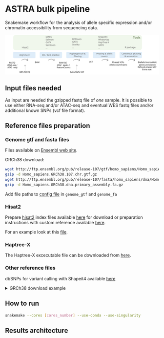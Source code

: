 # ASTRA bulk pipeline

Snakemake workflow for the analysis of allele specific expression and/or chromatin accessibility from sequencing data.

<img src="./pipeline.svg">

## Input files needed

As input are needed the gzipped fastq file of *one* sample.
It is possible to use either RNA-seq and/or ATAC-seq and eventual WES fastq files and/or additional known SNPs (vcf file format).

## Reference files preparation

### Genome gtf and fasta files
Files available on [Ensembl web site](https://www.ensembl.org/Homo_sapiens/Info/Index).

GRCh38 download:

```bash 
wget http://ftp.ensembl.org/pub/release-107/gtf/homo_sapiens/Homo_sapiens.GRCh38.107.chr.gtf.gz
gzip -d Homo_sapiens.GRCh38.107.chr.gtf.gz
wget http://ftp.ensembl.org/pub/release-107/fasta/homo_sapiens/dna/Homo_sapiens.GRCh38.dna.primary_assembly.fa.gz
gzip -d Homo_sapiens.GRCh38.dna.primary_assembly.fa.gz
```
Add file paths to [config file](config/config.yaml) in `genome_gtf` and `genome_fa`

### Hisat2
Prepare [hisat2](https://www.nature.com/articles/s41587-019-0201-4) index files available [here](http://daehwankimlab.github.io/hisat2/download/) for download or preparation instructions with custom reference available [here](http://daehwankimlab.github.io/hisat2/howto/#build-hgfm-index-with-snps-and-transcripts). 

For an example look at this [file](hisat_indexes.sh).

### Haptree-X
The Haptree-X excecutable file can be downloaded from [here](https://github.com/0xTCG/haptreex/releases).

### Other reference files 

dbSNPs for variant calling with Shapeit4 available [here](http://ftp.1000genomes.ebi.ac.uk/vol1/ftp/data_collections/1000G_2504_high_coverage/working)


<details><summary>GRCh38 download example </summary>
<p> 

```bash 
for i in {1..22} X;do wget http://ftp.1000genomes.ebi.ac.uk/vol1/ftp/data_collections/1000G_2504_high_coverage/working/20220422_3202_phased_SNV_INDEL_SV/1kGP_high_coverage_Illumina.chr$i.filtered.SNV_INDEL_SV_phased_panel.vcf.gz; done

for i in {1..22} X; do wget http://ftp.1000genomes.ebi.ac.uk/vol1/ftp/data_collections/1000G_2504_high_coverage/working/20220422_3202_phased_SNV_INDEL_SV/1kGP_high_coverage_Illumina.chr$i.filtered.SNV_INDEL_SV_phased_panel.vcf.gz.tbi; done
```

</p>
</details>

## How to run

```bash
snakemake --cores [cores_number] --use-conda --use-singularity
```

## Results architecture
